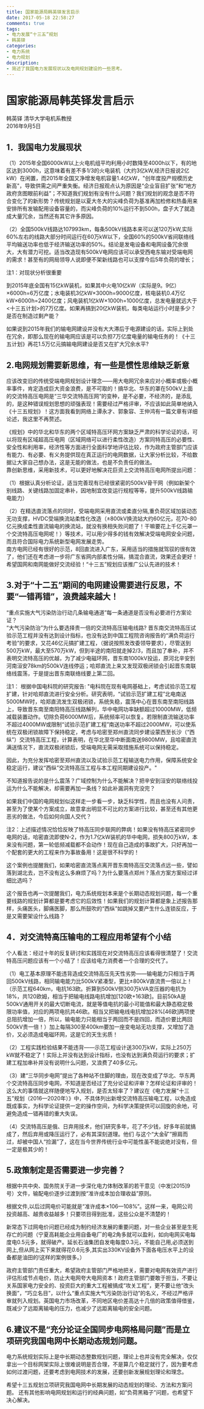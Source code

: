 ```yaml
---
title: 国家能源局韩英铎发言启示
date: 2017-05-18 22:58:27
comments: true
tags:
- 电力发展“十三五”规划
- 韩英铎
categories:
- 电力系统
- 电力规划
description:
- 简述了我国电力发展现状以及电网规划建设的一些思考。
---
```

# 国家能源局韩英铎发言启示
韩英铎   清华大学电机系教授  
2016年9月5日  
## 1．我国电力发展现状
（1）2015年全国6000kW以上火电机组平均利用小时数降至4000h以下，有的地区达到3000h，这意味着有差不多1/3的火电装机（大约3亿kW,经济日报说2亿kW）在闲置，而2015年全国又净增发电机容量1.4亿kW，"创年度投产规模历史新高"，导致供需之间严重失衡。经济日报观点认为原因是“企业盲目扩张”和“地方政府贪图眼前利益”；不知道我们规划有没有什么问题？我们规划的观念是否不符合变化了的新形势？传统规划是以夏大冬大的尖峰负荷为基准再加检修和热备用来安排所有发输配用设备容量的，而尖峰负荷的10%运行不到500h，盘子大了就造成大量冗余，当然还有其它许多原因。

（2）全国500kV线路达107993km，每条500kV线路本来可以送120万kW,实际60%左右的线路大部分时间运行在60万kW以下，全国60%的500kV省间联络线平均输送功率也低于经济输送功率的50%。结论是发电设备和电网设备冗余很大，大有潜力可挖。适当改造现有500kV电网应该可以承受西电东输对受端电网的需求！甚至有的网局领导人说即便不架新线路也可以支撑今后5年负荷的增长；

注1：对现状分析很重要

到2015年底全国有15亿kW装机，如果其中火电10亿kW（实际是9。9亿）×6000h=6万亿度；水电装机3亿kW×3000h=9000亿度，核电装机0.4万亿kW×6000h=2400亿度；风电装机1亿kW×1000h=1000亿度，总发电量就远大于<十三五计划>的7万亿度。如果再搞到20亿kW装机，每类电站运行小时是多少？是否在制造过剩产能？

如果说到2015年我们的输电网建设并没有大大滞后于电源建设的话，实际上到处在冗余，即那么现在的输电网应该是可以负担7万亿度电量的输电任务的！《十三五计划》再花1.5万亿元搞输电网建设是否又在扩大冗余水平?

## 2.电网规划需要新思维，有一些是惯性思维缺乏新意

应该改变旧的传统受端电网规划设计理念——用大电网冗余来应对小概率或极小概率事件，肯定造成巨大资金浪费，是不可取的！搞华北、华东的罩在500kV上面的交流特高压电网是“三华交流特高压网”的变种，是不必要，不经济的，是添乱的，是这种错误规划思想的顽强表现！需要经过严格评审，不应该如此简单地纳入《十三五规划》！这方面我看到网络上谭永才、郭象容、王仲鸿有一篇文章有详细论述，我这里不再赘述。

《规划》中的华北和华东的两个区域特高压环网方案缺乏严肃的科学论证的话，可以将现有区域超高压电网（区域网络可以进行柔性改造）方案同特高压的必要性、安全性和利用率，经济性等方面进行全面科学地评估比较，作为政府主管部门应该有能力、有必要、有义务提供现在真正运行的电网数据，让大家分析比较，不给数据让大家自己想办法，这是无能的做法，也是不负责任的做法。  
靠创新思维，采用新技术，可以更好地解决花巨资上交流特高压电网所提出问题：

（1）根据认真分析论证，适当完善现有已经很紧密的500kV骨干网（例如新架个别线路、关键线路加固定串补，因地制宜改变运行规程等等，提升500kV线路输电能力）

（2）在精选直流落点的同时，受端电网采用直流或柔直分隔,重负荷区域加装动态无功支撑，HVDC受端换流站柔性化改造（±800kV换流站大约60亿元，花70-80亿元换成柔性直流输电的换流站，就没有换相失败问题了！干嘛要花上千亿元罩一个交流特高压电网呢！）等技术，可以用少得多的钱有效解决受端电网安全问题，而且符合国际电力系统新型电网发展走势。  
南方电网已经有很好的示范，8回直流进入广东，采用适当的措施就驾驭的很有效了，他们还在考虑进一步将广东省网内部柔性分隔，搞混合直流，效果还会更好！希望国网和南网能做好交流经验！“十三五”规划应该推广公认先进的技术！

## 3.对于“十二五”期间的电网建设需要进行反思，不要“一错再错”，浪费越来越大！

“重点实施大气污染防治行动几条输电通道”每一条通道是否没有必要进行方案论证？  
“大气污染防治”为什么要选择贵一倍的交流特高压输电线路? 晋东南交流特高压试验示范工程并没有达到设计指标，也没有达到中国工程院咨询报告的“满负荷运行考验”的要求，又花46亿元搞扩建工程，（据说按照发改委领导要求），尽管送到500万kW，最大至570万kW，但到半途的南阳就走掉2/3，而且加了串补，并不表明交流特高压的优越，为了减少电磁环网，晋东南1000kV投运，原河北辛安到河南洹安78km的500kV连线停运；哈郑直流上来又发现双极闭锁会引起晋东南联络线震荡，于是提出晋东南联络线要上第二回。

注1：
根据中国电科院的研究报告:
"电科院在现有电网基础上，考虑试验示范工程扩建，针对哈郑直流进行安全分析。研究表明，“试验示范扩建工程”北电南送5000MW时，哈郑直流发生双极闭锁，系统失稳，震荡中心在晋东南至南阳线路上，导致晋东南至南阳特高压线路解列，华中电网功率缺额超过10000MW，低频减载装置动作。切除负荷6000MW后，系统频率可以恢复。若限制直流输送功率不超过4000MW或限制“试验示范扩建工程”南送功率不超过2000MW，可以使系统在双极闭锁故障下保持稳定，考虑与哈密至郑州直流同步建设蒙西至长沙（“西纵”）交流特高压工程，计算表明，在华北至华中断面南送9800MW，且哈密直流满送情况下，直流双极闭锁后，受端电网无需采取措施系统可以保持稳定。

因此，为充分发挥哈密至郑州直流以及试验示范工程输送电力作用，保障系统安全稳定运行，建议“西纵”交流特高压工程与本工程同期建设投产。"

不知道报告说的是什么震荡？广域控制为什么不能解决？把辛安到洹安的联络线投运为什么不能解决，却需要再加一条线？如此补漏洞有完没完？

如果我们中国的电网规划似这样走一步看一步，缺乏科学性，而且也没有人问责，甚至为了使某个方案成立，故意拿出明显不可比的方案进行比较，甚至还有其他更恶劣的做法，今后如何向国人交代？

注2：上述描述情况恰恰反映了特高压同步联网的弊病！如果没有特高压紧密同步电网的话，哈密直流即使N-2，作为1.7亿kW装机的华中电网，损失800万kW，本来没有问题，第一轮低频减载都不会动作！现在自己造成的事故扩大，只好再加一个配套的更大的工程来作为事故备用！这是很不科学的！

这个案例也提醒我们，如果哈密直流落点离开晋东南特高压交流落点远一些，譬如落到湖北去，岂不没有这么多麻烦了吗？为什么要落点郑州？落点方案方案经过详细比选吗？

这个报告也再一次提醒我们，电力系统规划本来是个长期动态规划问题，每一个重要线路的规划计算都是要考虑它的后效性！如果我们的规划计算都是象上述报告那样，头痛医头，脚痛医脚，那么所鼓吹的“西纵”如跳掉又要产生什么连锁反应，于是又需要架设什么线路？

## 4．对交流特高压输电的工程应用希望有个小结

个人看法：经过十年的反复研讨和实践现在对交流特高压应该看得很清楚了！交流特高压问题应该有一个小结了！应该给电力消费者一个合理的交代了。

（1）电工基本原理不能违背造成交流特高压先天性劣势——输电能力只相当于两回500kV线路，相同输电能力比500kV紧凑型，更比±800kV直流贵一倍以上！（示范工程640km，电抗163欧。折算到500kV侧300万kVA变压器的电抗为18%，共120欧姆，相当于把输电线路电抗增加[120欧+163欧]。目前50kA是500kV通用开关的最大切断电流，就是等值电抗的最小可能值和最大静态稳定极限功率值，对应的两项电抗共46欧。相当又把输电线电抗增加28%[46欧]两项使总阻抗增加一倍，所以，输电能力只能相当于两回而不是四回，而造价要比两回500kV贵一倍！）加上每隔300至400km要加一座变电站无功支撑，又增加了造价，又必须造成电磁环网，这是它的天生劣质！

（2）工程实践检验结果不能违背——示范工程设计送300万kW，实际上250万kW就不稳定了！实际上并没有达到设计指标，也没有达到满负荷运行的要求；扩建工程加串补并没有说明什么问题，又浪费了40多亿元。

（3）建“三华同步电网”提出了各种站不住脚的理由，现在改变成了华北、华东两个交流特高压同步电网，不知道是否经过了充分论证和评审？怎样论证和评审的！这么大的事情就这样随便地写入规划，是否太轻率了？建议在《电力发展“十三五”规划（2016—2020年）》中，不具体列出新增交流特高压输电工程，以免造成既成事实，为科学论证提供一定的操作空间，为科学决策提供可以回旋的余地，可避免造成一错再错的重大失误。

（4）交流特高压是俄、日弃用技术，他们研究多年，花了不少钱，好多年前就搞成了，然后弃用或降压运行了，必有其深刻道理。他们 与这个“大金矿”擦肩而过，却被中国人“捡漏”了，这在当今世界传统行业中可能性虽不能说绝对没有，但一定是极其少的！

## 5.政策制定是否需要进一步完善？

根据中共中央、国务院关于进一步深化电力体制改革的若干意见（中发[2015]9号）文件，输配电价逐步过渡到按“准许成本加合理收益”原则。

根据文件,以后过网电价可能就是“准许成本×106—108%”。这样一来，电网公司投资越高、越贵收益越多！只要项目得到批准，这些公众是不清楚的！

新常态下过网电价问题已经成为制约经济发展的重要问题，对一些企业甚至是生死存亡的问题（宁夏高耗能企业用自备电厂的电2角多就可以盈利，如向电网买电每度电0.5元多，就得破产。延长石油集团自发电每度0.3元，不能自己用,必须送到网上,但从网上买下来就得花0.6元多,其实出330KV设备外下面各电压水平上的设备都是油田的!这样的案例很多。）

政府主管部门责任重大，希望政府主管部门严格地把关，需要对电网有效资产进行评估形成节点电价，防止大电网夸大电网资本！政府主管部门要敢于担当，不要让关系国家电力安全的、投资巨大的重大工程被搞成“攻关工程”，更不要让他“改头换面”，“巧立名目”，以什么“重点实施大气污染防治行动”的名义，不经过严格评审就列入规划。英国电力市场改革，不同地区电价差高达十几倍的政策值得借鉴，既减少了远距离输电的压力，也减少了远距离输电的安全问题。

## 6.建议不是“充分论证全国同步电网格局问题”而是立项研究我国电网中长期动态规划问题。

电力系统规划实际上是中长期动态整数规划问题，理论上也并没有完全解决，仅仅拿出一个目标网架实际上很难说明是否合理，不是算几个稳定就行了，因为要考虑如何过渡问题，还要考虑到电网技术的发展，还要创新发展规划理论和理念。

希望十三五规划立项研究我国电网中长期发展的动态规划的理论、方法和方案问题。
还有其他影响电网规划和运行的经典问题，如“负荷黑箱子”问题，也希望下决心解决。
